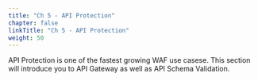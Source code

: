 ```yaml
---
title: "Ch 5 - API Protection"
chapter: false
linkTitle: "Ch 5 - API Protection"
weight: 50
---
```


API Protection is one of the fastest growing WAF use casese.  This section will introduce you to API Gateway as well as API Schema Validation.